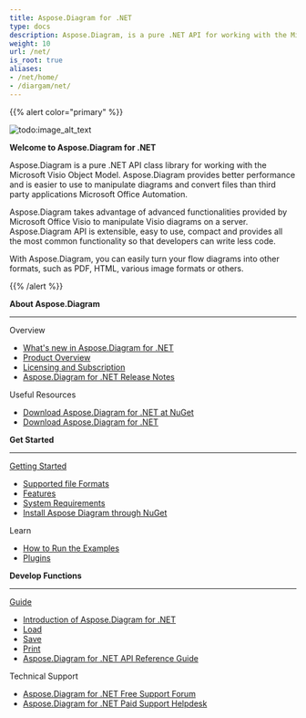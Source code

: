 ```yaml
---
title: Aspose.Diagram for .NET
type: docs
description: Aspose.Diagram, is a pure .NET API for working with the Microsoft Visio Object Model.It provides Visio file formats conversions to images, PDF, HTML, XML and XAML formats. Popular file formats supported include VSD, VSS, VDW, VST, VSDX, VSSX, VSTX, VSDM, VSTM, and VSSM.
weight: 10
url: /net/
is_root: true
aliases:
- /net/home/
- /diargam/net/
---
```


{{% alert color="primary" %}} 

![todo:image_alt_text](home_1.png)

**Welcome to Aspose.Diagram for .NET**

Aspose.Diagram is a pure .NET API class library for working with the Microsoft Visio Object Model. Aspose.Diagram provides better performance and is easier to use to manipulate diagrams and convert files than third party applications Microsoft Office Automation.

Aspose.Diagram takes advantage of advanced functionalities provided by Microsoft Office Visio to manipulate Visio diagrams on a server. Aspose.Diagram API is extensible, easy to use, compact and provides all the most common functionality so that developers can write less code.

With Aspose.Diagram, you can easily turn your flow diagrams into other formats, such as PDF, HTML, various image formats or others. 

{{% /alert %}} 

<div class="row">
	<div class="col-md-4">
		<p><b>About Aspose.Diagram</b></p>
			<hr><p>Overview</p></hr>
			<ul>
				<li><a href="/diagram/net/what-s-new-in-aspose-diagram-for-net/">What's new in Aspose.Diagram for .NET</a></li>
				<li><a href="/diagram/net/product-overview/">Product Overview</a></li>
				<li><a href="/diagram/net/licensing/">Licensing and Subscription</a></li>
			  <li><a href="/diagram/net/release-notes/">Aspose.Diagram for .NET Release Notes</a></li>
			</ul>            
	        <p>Useful Resources</p>
			<ul>
				<li><a href="https://www.nuget.org/packages/Aspose.Diagram/">Download Aspose.Diagram for .NET at NuGet</a></li>
				<li><a href="https://downloads.aspose.com/diagram/net">Download Aspose.Diagram for .NET</a></li>
			</ul>
	</div>
	<div class="col-md-4">
		<p><b>Get Started</b></p>
			<hr><p><a href="/diagram/net/getting-started/">Getting Started</a></p></hr>
			<ul>
				<li><a href="/diagram/net/supported-file-formats/">Supported file Formats</a></li>
				<li><a href="/diagram/net/feature-list/">Features</a></li>
				<li><a href="/diagram/net/system-requirements/">System Requirements</a></li>
				<li><a href="/diagram/net/installation/">Install Aspose Diagram through NuGet</a></li>
			</ul>
			<p>Learn</p>
			<ul>
				<li><a href="/diagram/net/how-to-run-the-examples/">How to Run the Examples</a></li>
				<li><a href="/diagram/net/plugins/">Plugins</a></li>
			</ul>
	</div>
	<div class="col-md-4">
		<p><b>Develop Functions</b></p>
			<hr><p><a href="/diagram/net/developer-guide/">Guide</a></p></hr>
			<ul>
				<li><a href="/diagram/net/introduction/">Introduction of Aspose.Diagram for .NET</a></li>
				<li><a href="/diagram/net/open-visio-document/">Load</a></li>
				<li><a href="/diagram/net/save-visio-document/">Save</a></li>
				<li><a href="/diagram/net/working-with-print/">Print</a></li>
				<li><a href="https://reference.aspose.com/diagram/net">Aspose.Diagram for .NET API Reference Guide</a></li>
			</ul>	
			<p>Technical Support</p>
			<ul>
				<li><a href="https://forum.aspose.com/c/diagram/17">Aspose.Diagram for .NET Free Support Forum</a></li>
				<li><a href="https://helpdesk.aspose.com/">Aspose.Diagram for .NET Paid Support Helpdesk</a></li>
			</ul>
	</div>
</div>
